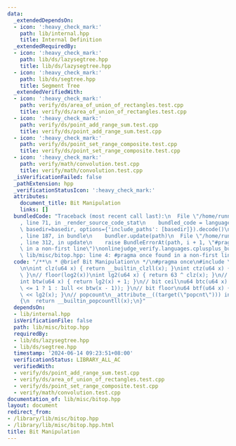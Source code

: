 ```yaml
---
data:
  _extendedDependsOn:
  - icon: ':heavy_check_mark:'
    path: lib/internal.hpp
    title: Internal Definition
  _extendedRequiredBy:
  - icon: ':heavy_check_mark:'
    path: lib/ds/lazysegtree.hpp
    title: lib/ds/lazysegtree.hpp
  - icon: ':heavy_check_mark:'
    path: lib/ds/segtree.hpp
    title: Segment Tree
  _extendedVerifiedWith:
  - icon: ':heavy_check_mark:'
    path: verify/ds/area_of_union_of_rectangles.test.cpp
    title: verify/ds/area_of_union_of_rectangles.test.cpp
  - icon: ':heavy_check_mark:'
    path: verify/ds/point_add_range_sum.test.cpp
    title: verify/ds/point_add_range_sum.test.cpp
  - icon: ':heavy_check_mark:'
    path: verify/ds/point_set_range_composite.test.cpp
    title: verify/ds/point_set_range_composite.test.cpp
  - icon: ':heavy_check_mark:'
    path: verify/math/convolution.test.cpp
    title: verify/math/convolution.test.cpp
  _isVerificationFailed: false
  _pathExtension: hpp
  _verificationStatusIcon: ':heavy_check_mark:'
  attributes:
    document_title: Bit Manipulation
    links: []
  bundledCode: "Traceback (most recent call last):\n  File \"/home/runner/.local/lib/python3.10/site-packages/onlinejudge_verify/documentation/build.py\"\
    , line 71, in _render_source_code_stat\n    bundled_code = language.bundle(stat.path,\
    \ basedir=basedir, options={'include_paths': [basedir]}).decode()\n  File \"/home/runner/.local/lib/python3.10/site-packages/onlinejudge_verify/languages/cplusplus.py\"\
    , line 187, in bundle\n    bundler.update(path)\n  File \"/home/runner/.local/lib/python3.10/site-packages/onlinejudge_verify/languages/cplusplus_bundle.py\"\
    , line 312, in update\n    raise BundleErrorAt(path, i + 1, \"#pragma once found\
    \ in a non-first line\")\nonlinejudge_verify.languages.cplusplus_bundle.BundleErrorAt:\
    \ lib/misc/bitop.hpp: line 4: #pragma once found in a non-first line\n"
  code: "/**\n * @brief Bit Manipulation\n */\n#pragma once\n#include \"lib/internal.hpp\"\
    \n\nint clz(u64 x) { return __builtin_clzll(x); }\nint ctz(u64 x) { return __builtin_ctzll(x);\
    \ }\n// floor(log2(x))\nint lg2(u64 x) { return 63 ^ clz(x); }\n// bit width\n\
    int btw(u64 x) { return lg2(x) + 1; }\n// bit ceil\nu64 btc(u64 x) { return (x\
    \ <= 1 ? 1 : 1ull << btw(x - 1)); }\n// bit floor\nu64 btf(u64 x) { return 1ull\
    \ << lg2(x); }\n// popcount\n__attribute__((target(\"popcnt\"))) int ppc(u64 x)\n\
    {\n  return __builtin_popcountll(x);\n}"
  dependsOn:
  - lib/internal.hpp
  isVerificationFile: false
  path: lib/misc/bitop.hpp
  requiredBy:
  - lib/ds/lazysegtree.hpp
  - lib/ds/segtree.hpp
  timestamp: '2024-06-14 09:23:51+08:00'
  verificationStatus: LIBRARY_ALL_AC
  verifiedWith:
  - verify/ds/point_add_range_sum.test.cpp
  - verify/ds/area_of_union_of_rectangles.test.cpp
  - verify/ds/point_set_range_composite.test.cpp
  - verify/math/convolution.test.cpp
documentation_of: lib/misc/bitop.hpp
layout: document
redirect_from:
- /library/lib/misc/bitop.hpp
- /library/lib/misc/bitop.hpp.html
title: Bit Manipulation
---
```

